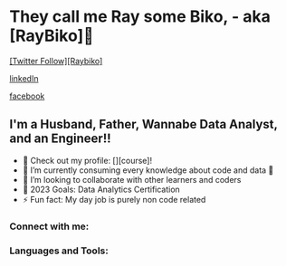 # They call me Ray some Biko, - aka [RayBiko]👋 


[[Twitter Follow][Raybiko]](https://twitter.com/raybiko)

[linkedIn](https://www.linkedin.com/in/raymond-biko-aaa68617a/)

[facebook](https://www.facebook.com/raybiko)


## I'm a Husband, Father, Wannabe Data Analyst, and an Engineer!!

- 🔭 Check out my profile: [][course]!
- 🌱 I’m currently consuming every knowledge about code and data 🤣
- 👯 I’m looking to collaborate with other learners and coders
- 🥅 2023 Goals: Data Analytics Certification
- ⚡ Fun fact: My day job is purely non code related

### Connect with me:




### Languages and Tools:



[twitter]: https://twitter.com/raybiko
[linkedin]: https://www.linkedin.com/in/raymond-biko-aaa68617a/
[facebook]: https://www.facebook.com/raybiko
